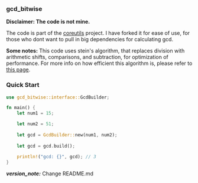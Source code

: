 ### gcd_bitwise

**Disclaimer: The code is not mine.**

The code is part of the [coreutils](https://github.com/uutils/coreutils/blob/15da98d84e9a094ea72c5f51efcc2d8aa9e9184f/src/uu/factor/src/numeric/gcd.rs) project. I have forked it for ease of use, for those who dont want to pull in big dependencies for calculating gcd.

**Some notes:** This code uses stein's algorithm, that replaces division with arithmetic shifts, comparisons, and subtraction, for optimization of performance. For more info on how efficient this algorithm is, please refer to [this page](https://en.wikipedia.org/wiki/Binary_GCD_algorithm).

### Quick Start
```rust
use gcd_bitwise::interface::GcdBuilder;

fn main() {
    let num1 = 15;

    let num2 = 51;
     
    let gcd = GcdBuilder::new(num1, num2);
     
    let gcd = gcd.build();
     
    println!("gcd: {}", gcd); // 3   
}
```

***version_note:*** Change README.md